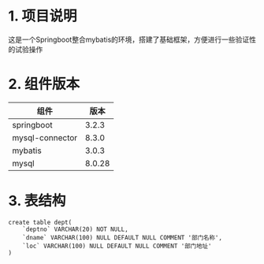 # 1. 项目说明
这是一个Springboot整合mybatis的环境，搭建了基础框架，方便进行一些验证性的试验操作

# 2. 组件版本
 | 组件              | 版本     |
|-----------------|--------|
 | springboot      | 3.2.3  |
| mysql-connector | 8.3.0  |
| mybatis         | 3.0.3  |
| mysql           | 8.0.28 |

# 3. 表结构
```mysql
create table dept(
	`deptno` VARCHAR(20) NOT NULL,
	`dname` VARCHAR(100) NULL DEFAULT NULL COMMENT '部门名称',
	`loc` VARCHAR(100) NULL DEFAULT NULL COMMENT '部门地址'
)
```

